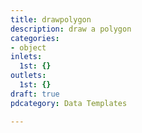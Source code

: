 ```yaml
---
title: drawpolygon
description: draw a polygon
categories:
- object
inlets:
  1st: {}
outlets:
  1st: {}
draft: true
pdcategory: Data Templates

---
```

